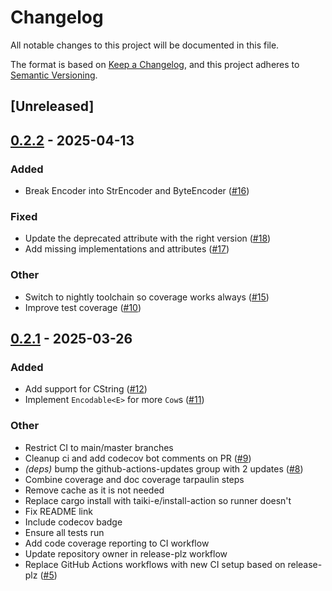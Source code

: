 # Changelog

All notable changes to this project will be documented in this file.

The format is based on [Keep a Changelog](https://keepachangelog.com/en/1.0.0/),
and this project adheres to [Semantic Versioning](https://semver.org/spec/v2.0.0.html).

## [Unreleased]

## [0.2.2](https://github.com/Altair-Bueno/encode/compare/v0.2.1...v0.2.2) - 2025-04-13

### Added

- Break Encoder into StrEncoder and ByteEncoder ([#16](https://github.com/Altair-Bueno/encode/pull/16))

### Fixed

- Update the deprecated attribute with the right version ([#18](https://github.com/Altair-Bueno/encode/pull/18))
- Add missing implementations and attributes ([#17](https://github.com/Altair-Bueno/encode/pull/17))

### Other

- Switch to nightly toolchain so coverage works always ([#15](https://github.com/Altair-Bueno/encode/pull/15))
- Improve test coverage ([#10](https://github.com/Altair-Bueno/encode/pull/10))

## [0.2.1](https://github.com/Altair-Bueno/encode/compare/v0.2.0...v0.2.1) - 2025-03-26

### Added

- Add support for CString ([#12](https://github.com/Altair-Bueno/encode/pull/12))
- Implement `Encodable<E>` for more `Cow`s ([#11](https://github.com/Altair-Bueno/encode/pull/11))

### Other

- Restrict CI to main/master branches
- Cleanup ci and add codecov bot comments on PR ([#9](https://github.com/Altair-Bueno/encode/pull/9))
- *(deps)* bump the github-actions-updates group with 2 updates ([#8](https://github.com/Altair-Bueno/encode/pull/8))
- Combine coverage and doc coverage tarpaulin steps
- Remove cache as it is not needed
- Replace cargo install with taiki-e/install-action so runner doesn't
- Fix README link
- Include codecov badge
- Ensure all tests run
- Add code coverage reporting to CI workflow
- Update repository owner in release-plz workflow
- Replace GitHub Actions workflows with new CI setup based on release-plz ([#5](https://github.com/Altair-Bueno/encode/pull/5))
